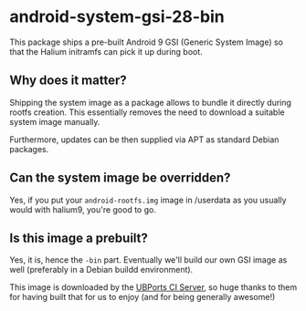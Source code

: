 android-system-gsi-28-bin
=========================

This package ships a pre-built Android 9 GSI (Generic System Image)
so that the Halium initramfs can pick it up during boot.

Why does it matter?
-------------------

Shipping the system image as a package allows to bundle it directly
during rootfs creation.
This essentially removes the need to download a suitable system image
manually.

Furthermore, updates can be then supplied via APT as standard Debian
packages.

Can the system image be overridden?
-----------------------------------

Yes, if you put your `android-rootfs.img` image in /userdata as you
usually would with halium9, you're good to go.

Is this image a prebuilt?
-------------------------

Yes, it is, hence the `-bin` part. Eventually we'll build our own GSI
image as well (preferably in a Debian buildd environment).

This image is downloaded by the [UBPorts CI Server](https://ci.ubports.com/job/UBportsCommunityPortsJenkinsCI/job/ubports%252Fcommunity-ports%252Fjenkins-ci%252Fgeneric_arm64/job/main/),
so huge thanks to them for having built that for us to enjoy (and for being
generally awesome!)
